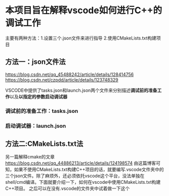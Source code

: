 # 本项目旨在解释vscode如何进行C++的调试工作

主要有两种方法：1.设置三个.json文件来进行指导 2.使用CMakeLists.txt构建项目

## 方法一：json文件法
https://blog.csdn.net/qq_45488242/article/details/128414756
https://blog.csdn.net/czpdd/article/details/123748329

VSCODE中提供了tasks.json和launch.json两个文件来分别描述**调试前的准备工作**以及**以指定的参数启动调试器**

### 调试前的准备工作：tasks.json

### 启动调试器：launch.json


## 方法二:CMakeLists.txt法
另一篇解释cmake的文章
https://blog.csdn.net/qq_44886213/article/details/124198574
    由这篇博客可知，如果不使用CMakeLists.txt构建C++项目的话，就要编写.vscode文件夹中的三个json文件。除了麻烦外，还必须依托vscode这个平台，没法单独在shell/cmd编译。下面就要介绍一下，如何在vscode中使用CMakeLists.txt构建C++项目。
    之后可以在没有.vscode的文件夹中试着做一下这个